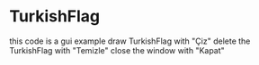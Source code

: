 # TurkishFlag
this code is a gui example
draw TurkishFlag with "Çiz"
delete the TurkishFlag with "Temizle"
close the window with "Kapat"
